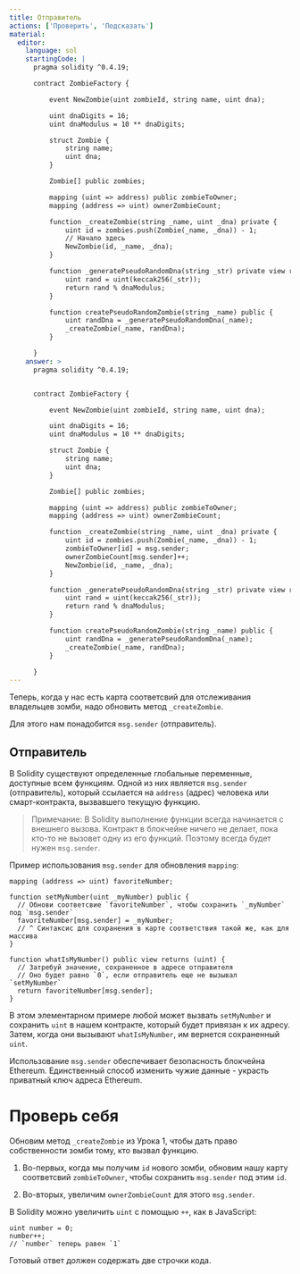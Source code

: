 ```yaml
---
title: Отправитель
actions: ['Проверить', 'Подсказать']
material:
  editor:
    language: sol
    startingCode: |
      pragma solidity ^0.4.19;

      contract ZombieFactory {

          event NewZombie(uint zombieId, string name, uint dna);

          uint dnaDigits = 16;
          uint dnaModulus = 10 ** dnaDigits;

          struct Zombie {
              string name;
              uint dna;
          }

          Zombie[] public zombies;

          mapping (uint => address) public zombieToOwner;
          mapping (address => uint) ownerZombieCount;

          function _createZombie(string _name, uint _dna) private {
              uint id = zombies.push(Zombie(_name, _dna)) - 1;
              // Начало здесь
              NewZombie(id, _name, _dna);
          }

          function _generatePseudoRandomDna(string _str) private view returns (uint) {
              uint rand = uint(keccak256(_str));
              return rand % dnaModulus;
          }

          function createPseudoRandomZombie(string _name) public {
              uint randDna = _generatePseudoRandomDna(_name);
              _createZombie(_name, randDna);
          }

      }
    answer: >
      pragma solidity ^0.4.19;


      contract ZombieFactory {

          event NewZombie(uint zombieId, string name, uint dna);

          uint dnaDigits = 16;
          uint dnaModulus = 10 ** dnaDigits;

          struct Zombie {
              string name;
              uint dna;
          }

          Zombie[] public zombies;

          mapping (uint => address) public zombieToOwner;
          mapping (address => uint) ownerZombieCount;

          function _createZombie(string _name, uint _dna) private {
              uint id = zombies.push(Zombie(_name, _dna)) - 1;
              zombieToOwner[id] = msg.sender;
              ownerZombieCount[msg.sender]++;
              NewZombie(id, _name, _dna);
          }

          function _generatePseudoRandomDna(string _str) private view returns (uint) {
              uint rand = uint(keccak256(_str));
              return rand % dnaModulus;
          }

          function createPseudoRandomZombie(string _name) public {
              uint randDna = _generatePseudoRandomDna(_name);
              _createZombie(_name, randDna);
          }

      }
---
```


Теперь, когда у нас есть карта соответсвий для отслеживания владельцев зомби, надо обновить метод `_createZombie`.

Для этого нам понадобится `msg.sender` (отправитель).

## Отправитель

В Solidity существуют определенные глобальные переменные, доступные всем функциям. Одной из них является `msg.sender` (отправитель), который ссылается на `address` (адрес) человека или смарт-контракта, вызвавшего текущую функцию.

> Примечание: В Solidity выполнение функции всегда начинается с внешнего вызова. Контракт в блокчейне ничего не делает, пока кто-то не вызовет одну из его функций. Поэтому всегда будет нужен `msg.sender`.

Пример использования `msg.sender` для обновления `mapping`:

```
mapping (address => uint) favoriteNumber;

function setMyNumber(uint _myNumber) public {
  // Обнови соответсвие `favoriteNumber`, чтобы сохранить `_myNumber` под `msg.sender`
  favoriteNumber[msg.sender] = _myNumber;
  // ^ Синтаксис для сохранения в карте соответствия такой же, как для массива
}

function whatIsMyNumber() public view returns (uint) {
  // Затребуй значение, сохраненное в адресе отправителя 
  // Оно будет равно `0`, если отправитель еще не вызывал `setMyNumber`
  return favoriteNumber[msg.sender];
}
```

В этом элементарном примере любой может вызвать `setMyNumber` и сохранить `uint` в нашем контракте, который будет привязан к их адресу. Затем, когда они вызывают `whatIsMyNumber`, им вернется сохраненный `uint`.

Использование `msg.sender` обеспечивает безопасность блокчейна Ethereum. Единственный способ изменить чужие данные - украсть приватный ключ адреса Ethereum.

# Проверь себя

Обновим метод `_createZombie` из Урока 1, чтобы дать право собственности зомби тому, кто вызвал функцию. 

1. Во-первых, когда мы получим `id` нового зомби, обновим нашу карту соответсвий  `zombieToOwner`, чтобы сохранить `msg.sender` под этим `id`.

2. Во-вторых, увеличим `ownerZombieCount` для этого `msg.sender`. 

В Solidity можно увеличить `uint` с помощью `++`, как в JavaScript:

```
uint number = 0;
number++;
// `number` теперь равен `1`
```

Готовый ответ должен содержать две строчки кода. 
